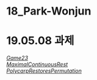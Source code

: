 # 18_Park-Wonjun

# 19.05.08 과제
<em><a href="https://github.com/Aaaaiiiiiee/AlgorithmPractice/blob/master/2019.05.08/Game23_correct.cpp">Game23</a></em></br>
<em><a href="https://github.com/Aaaaiiiiiee/AlgorithmPractice/blob/master/2019.05.08/MaximalContinuousRest.cpp">MaximalContinuousRest</a></em></br>
<em><a href="https://github.com/Aaaaiiiiiee/AlgorithmPractice/blob/master/2019.05.08/PolycarpRestoresPermutation.cpp">PolycarpRestoresPermutation</a></em></br>
